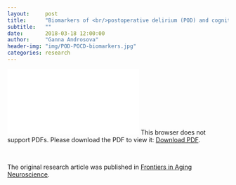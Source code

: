 ```yaml
---
layout:     post
title:      "Biomarkers of <br/>postoperative delirium (POD) and cognitive dysfunction (POCD)"
subtitle:   ""
date:       2018-03-18 12:00:00
author:     "Ganna Androsova"
header-img: "img/POD-POCD-biomarkers.jpg"
categories: research
---
```


<object data="/img/article_biomarkers.pdf" type="application/pdf" width="800px" height="600px">
    <embed src="img/article_biomarkers.pdf">
        This browser does not support PDFs. Please download the PDF to view it: <a href="img/article_biomarkers.pdf">Download PDF</a>.</p>
    </embed>
</object>
<br>
<p>The original research article was published in <a href="https://www.frontiersin.org/articles/10.3389/fnagi.2015.00112/full">Frontiers in Aging Neuroscience</a>.</p>